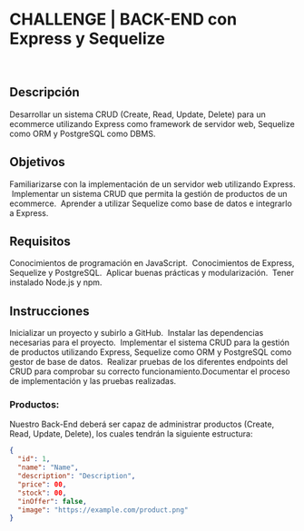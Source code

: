 # CHALLENGE | BACK-END con Express y Sequelize

​

## Descripción

Desarrollar un sistema CRUD (Create, Read, Update, Delete) para un ecommerce utilizando Express como framework de servidor web, Sequelize como ORM y PostgreSQL como DBMS.
​

## Objetivos

Familiarizarse con la implementación de un servidor web utilizando Express.
​
Implementar un sistema CRUD que permita la gestión de productos de un ecommerce.
​
Aprender a utilizar Sequelize como base de datos e integrarlo a Express.
​

## Requisitos

Conocimientos de programación en JavaScript.
​
Conocimientos de Express, Sequelize y PostgreSQL.
​
Aplicar buenas prácticas y modularización.
​
Tener instalado Node.js y npm.
​

## Instrucciones

Inicializar un proyecto y subirlo a GitHub.
​
Instalar las dependencias necesarias para el proyecto.
​
Implementar el sistema CRUD para la gestión de productos utilizando Express, Sequelize como ORM y PostgreSQL como gestor de base de datos.
​
Realizar pruebas de los diferentes endpoints del CRUD para comprobar su correcto funcionamiento.
​
Documentar el proceso de implementación y las pruebas realizadas.
​

### Productos:

Nuestro Back-End deberá ser capaz de administrar productos (Create, Read, Update, Delete), los cuales tendrán la siguiente estructura:

```json
{
  "id": 1,
  "name": "Name",
  "description": "Description",
  "price": 00,
  "stock": 00,
  "inOffer": false,
  "image": "https://example.com/product.png"
}
```
